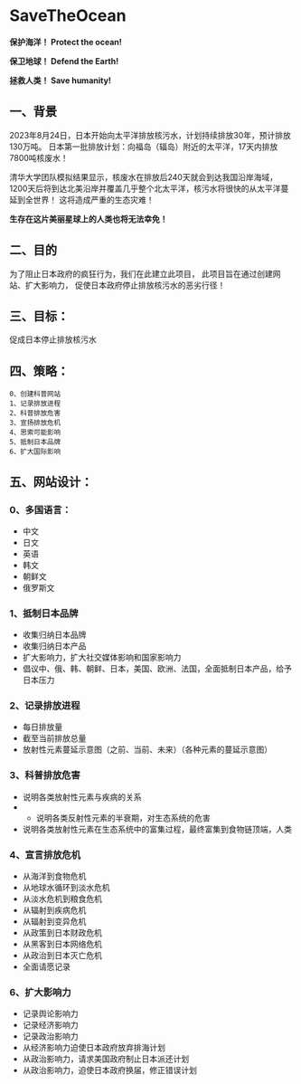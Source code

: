 # SaveTheOcean

**保护海洋！
Protect the ocean!**

**保卫地球！
Defend the Earth!**

**拯救人类！
Save humanity!**

## 一、背景
2023年8月24日，日本开始向太平洋排放核污水，计划持续排放30年，预计排放130万吨。
日本第一批排放计划：向福岛（辐岛）附近的太平洋，17天内排放7800吨核废水！

清华大学团队模拟结果显示，核废水在排放后240天就会到达我国沿岸海域，1200天后将到达北美沿岸并覆盖几乎整个北太平洋，核污水将很快的从太平洋蔓延到全世界！
这将造成严重的生态灾难！

**生存在这片美丽星球上的人类也将无法幸免！**

## 二、目的
为了阻止日本政府的疯狂行为，我们在此建立此项目，
此项目旨在通过创建网站、扩大影响力，
促使日本政府停止排放核污水的恶劣行径！

## 三、目标：
促成日本停止排放核污水

## 四、策略：
    0、创建科普网站
    1、记录排放进程
    2、科普排放危害
    3、宣扬排放危机
    4、思索可能影响
    5、抵制日本品牌
    6、扩大国际影响

## 五、网站设计：
### 0、多国语言：
- 中文
- 日文
- 英语
- 韩文
- 朝鲜文
- 俄罗斯文

### 1、抵制日本品牌
- 收集归纳日本品牌
- 收集归纳日本产品
- 扩大影响力，扩大社交媒体影响和国家影响力
- 倡议中、俄、韩、朝鲜、日本，美国、欧洲、法国，全面抵制日本产品，给予日本压力

### 2、记录排放进程
- 每日排放量
- 截至当前排放总量
- 放射性元素蔓延示意图（之前、当前、未来）（各种元素的蔓延示意图）

### 3、科普排放危害
- 说明各类放射性元素与疾病的关系
- - 说明各类反射性元素的半衰期，对生态系统的危害
- 说明各类放射性元素在生态系统中的富集过程，最终富集到食物链顶端，人类

### 4、宣言排放危机
- 从海洋到食物危机
- 从地球水循环到淡水危机
- 从淡水危机到粮食危机
- 从辐射到疾病危机
- 从辐射到变异危机
- 从政策到日本财政危机
- 从黑客到日本网络危机
- 从政治到日本灭亡危机
- 全面请愿记录

### 6、扩大影响力
- 记录舆论影响力
- 记录经济影响力
- 记录政治影响力
- 从经济影响力迫使日本政府放弃排海计划
- 从政治影响力，请求美国政府制止日本派还计划
- 从政治影响力，迫使日本政府换届，修正错误计划